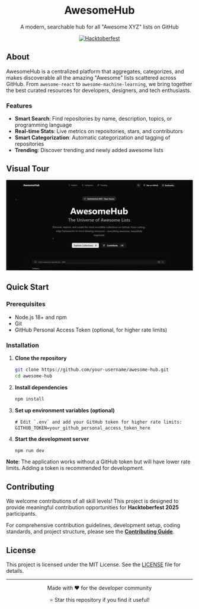 <div align="center">
  <h1>AwesomeHub </h1>
  <p>A modern, searchable hub for all "Awesome XYZ" lists on GitHub</p>

  [![Hacktoberfest](https://img.shields.io/badge/Hacktoberfest-2025-orange?style=for-the-badge)](https://hacktoberfest.digitalocean.com/)
</div>

## About

AwesomeHub is a centralized platform that aggregates, categorizes, and makes discoverable all the amazing "Awesome" lists scattered across GitHub. From `awesome-react` to `awesome-machine-learning`, we bring together the best curated resources for developers, designers, and tech enthusiasts.

### Features

- **Smart Search**: Find repositories by name, description, topics, or programming language
- **Real-time Stats**: Live metrics on repositories, stars, and contributors
- **Smart Categorization**: Automatic categorization and tagging of repositories
- **Trending**: Discover trending and newly added awesome lists

## Visual Tour
  <img src="https://github.com/Tarini-Ag/awesome-hub/blob/main/public/c519285d-42ee-4745-8dbe-b9ac965516c8.png?raw=true" width="800" alt="Homepage Screenshot">



## Quick Start

### Prerequisites

- Node.js 18+ and npm
- Git
- GitHub Personal Access Token (optional, for higher rate limits)

### Installation

1. **Clone the repository**
   ```bash
   git clone https://github.com/your-username/awesome-hub.git
   cd awesome-hub
   ```

2. **Install dependencies**
   ```bash
   npm install
   ```

3. **Set up environment variables (optional)**
   ```env
   # Edit `.env` and add your GitHub token for higher rate limits:
   GITHUB_TOKEN=your_github_personal_access_token_here
   ```

4. **Start the development server**
    ```bash   
    npm run dev
    ```

**Note**: The application works without a GitHub token but will have lower rate limits. Adding a token is recommended for development.
## Contributing

We welcome contributions of all skill levels! This project is designed to provide meaningful contribution opportunities for **Hacktoberfest 2025** participants.

For comprehensive contribution guidelines, development setup, coding standards, and project structure, please see the **[Contributing Guide](CONTRIBUTING.md)**.

## License

This project is licensed under the MIT License. See the [LICENSE](LICENSE) file for details.

---

<div align="center">
  <p>Made with ❤️ for the developer community</p>
  <p>⭐ Star this repository if you find it useful!</p>
</div>

